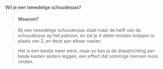 
Wil je een tweedelige schouderpas?

> #### Waarom?

> Bij een tweedelige schouderpas staat maar de helft van de schouderpas op het patroon, en zal je 4 delen moeten knippen in plaats van 2, en deze aan elkaar naaien.

> Het is een beetje meer werk, maar zo kan je de draadrichting aan beide kanten anders leggen, een effect dat sommige mensen mooi vinden.
